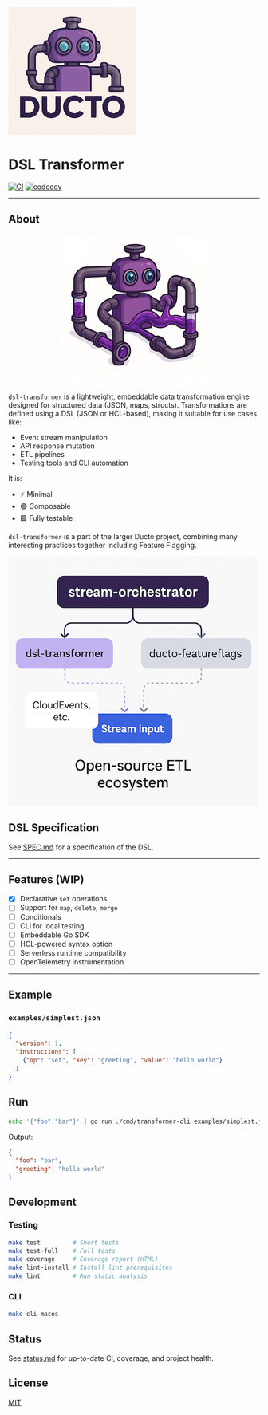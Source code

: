 <a href="https://github.com/tommed" title="See Project Ducto">
    <img src="./assets/ducto-logo-small.png" alt="A part of Project Ducto"/>
</a>

# DSL Transformer

[![CI](https://github.com/tommed/dsl-transformer/actions/workflows/ci.yml/badge.svg)](https://github.com/tommed/dsl-transformer/actions/workflows/ci.yml)
[![codecov](https://codecov.io/gh/tommed/dsl-transformer/branch/main/graph/badge.svg)](https://codecov.io/gh/tommed/dsl-transformer)

---

## About

<p align="center">
  <img src="./assets/ducto-representation-small.png"/>
</p>

`dsl-transformer` is a lightweight, embeddable data transformation engine designed for structured data (JSON, maps, structs). Transformations are defined using a DSL (JSON or HCL-based), making it suitable for use cases like:

- Event stream manipulation
- API response mutation
- ETL pipelines
- Testing tools and CLI automation

It is:
- ⚡ Minimal
- 🟣 Composable
- 🟩 Fully testable

`dsl-transformer` is a part of the larger Ducto project, combining many interesting practices together including Feature Flagging.

![Topology Diagram](./assets/topology-medium.png)

## DSL Specification

See [SPEC.md](./SPEC.md) for a specification of the DSL.

---

## Features (WIP)
- [x] Declarative `set` operations
- [ ] Support for `map`, `delete`, `merge`
- [ ] Conditionals
- [ ] CLI for local testing
- [ ] Embeddable Go SDK
- [ ] HCL-powered syntax option
- [ ] Serverless runtime compatibility
- [ ] OpenTelemetry instrumentation

---

## Example

### `examples/simplest.json`

```json
{
  "version": 1,
  "instructions": [
    {"op": "set", "key": "greeting", "value": "hello world"}
  ]
}
```

## Run

```bash
echo '{"foo":"bar"}' | go run ./cmd/transformer-cli examples/simplest.json
```

Output:

```json
{
  "foo": "bar",
  "greeting": "hello world"
}

```

## Development

### Testing

```bash
make test         # Short tests
make test-full    # Full tests
make coverage     # Coverage report (HTML)
make lint-install # Install lint prerequisites
make lint         # Run static analysis
```

### CLI

```bash
make cli-macos
```

## Status

See [status.md](./status.md) for up-to-date CI, coverage, and project health.

## License

[MIT](./LICENSE)